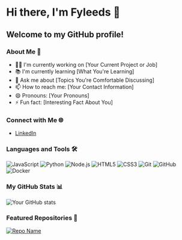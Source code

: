 # Hi there, I'm Fyleeds 👋

## Welcome to my GitHub profile!

### About Me 🌱
- 👨‍💻 I'm currently working on [Your Current Project or Job]
- 📚 I'm currently learning [What You're Learning]
- 💬 Ask me about [Topics You're Comfortable Discussing]
- 📫 How to reach me: [Your Contact Information]
- 😄 Pronouns: [Your Pronouns]
- ⚡ Fun fact: [Interesting Fact About You]

### Connect with Me 🌐
- [LinkedIn](https://www.linkedin.com/in/cl%C3%A9ment-penot-09326b143/)

### Languages and Tools 🛠️
![JavaScript](https://img.shields.io/badge/-JavaScript-black?style=flat-square&logo=javascript)
![Python](https://img.shields.io/badge/-Python-black?style=flat-square&logo=python)
![Node.js](https://img.shields.io/badge/-Node.js-black?style=flat-square&logo=Node.js)
![HTML5](https://img.shields.io/badge/-HTML5-black?style=flat-square&logo=html5)
![CSS3](https://img.shields.io/badge/-CSS3-black?style=flat-square&logo=css3)
![Git](https://img.shields.io/badge/-Git-black?style=flat-square&logo=git)
![GitHub](https://img.shields.io/badge/-GitHub-black?style=flat-square&logo=github)
![Docker](https://img.shields.io/badge/-Docker-black?style=flat-square&logo=docker)

### My GitHub Stats 📊
![Your GitHub stats](https://github-readme-stats.vercel.app/api?username=fyleeds&show_icons=true&theme=radical)

### Featured Repositories 🌟
[![Repo Name](https://github-readme-stats.vercel.app/api/pin/?username=fyleeds&repo=repo-name&theme=radical)](https://github.com/fyleeds/repo-name)
